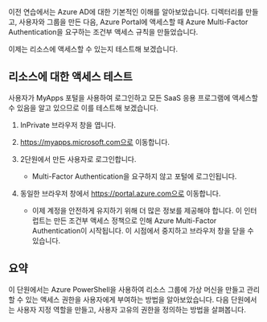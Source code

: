 이전 연습에서는 Azure AD에 대한 기본적인 이해를 알아보았습니다. 디렉터리를 만들고, 사용자와 그룹을 만든 다음, Azure Portal에 액세스할 때 Azure Multi-Factor Authentication을 요구하는 조건부 액세스 규칙을 만들었습니다.

이제는 리소스에 액세스할 수 있는지 테스트해 보겠습니다.

## <a name="test-access-to-resources"></a>리소스에 대한 액세스 테스트

사용자가 MyApps 포털을 사용하여 로그인하고 모든 SaaS 응용 프로그램에 액세스할 수 있음을 알고 있으므로 이를 테스트해 보겠습니다.

1. InPrivate 브라우저 창을 엽니다.

1. https://myapps.microsoft.com으로 이동합니다.

1. 2단원에서 만든 사용자로 로그인합니다.

   * Multi-Factor Authentication을 요구하지 않고 포털에 로그인됩니다.

1. 동일한 브라우저 창에서 https://portal.azure.com으로 이동합니다.

   * 이제 계정을 안전하게 유지하기 위해 더 많은 정보를 제공해야 합니다. 이 인터럽트는 만든 조건부 액세스 정책으로 인해 Azure Multi-Factor Authentication이 시작됩니다. 이 시점에서 중지하고 브라우저 창을 닫을 수 있습니다.

## <a name="summary"></a>요약

이 단원에서는 Azure PowerShell을 사용하여 리소스 그룹에 가상 머신을 만들고 관리할 수 있는 액세스 권한을 사용자에게 부여하는 방법을 알아보았습니다. 다음 단원에서는 사용자 지정 역할을 만들고, 사용자 고유의 권한을 정의하는 방법을 살펴봅니다.